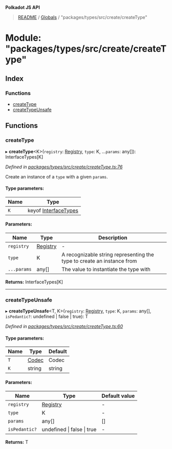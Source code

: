 **Polkadot JS API**

> [README](../README.md) / [Globals](../globals.md) / "packages/types/src/create/createType"

# Module: "packages/types/src/create/createType"

## Index

### Functions

* [createType](_packages_types_src_create_createtype_.md#createtype)
* [createTypeUnsafe](_packages_types_src_create_createtype_.md#createtypeunsafe)

## Functions

### createType

▸ **createType**\<K>(`registry`: [Registry](../interfaces/_packages_types_src_types_registry_.registry.md), `type`: K, ...`params`: any[]): InterfaceTypes[K]

*Defined in [packages/types/src/create/createType.ts:76](https://github.com/polkadot-js/api/blob/7af915185/packages/types/src/create/createType.ts#L76)*

Create an instance of a `type` with a given `params`.

#### Type parameters:

Name | Type |
------ | ------ |
`K` | keyof [InterfaceTypes](../interfaces/_packages_types_src_types_registry_.interfacetypes.md) |

#### Parameters:

Name | Type | Description |
------ | ------ | ------ |
`registry` | [Registry](../interfaces/_packages_types_src_types_registry_.registry.md) | - |
`type` | K | A recognizable string representing the type to create an instance from |
`...params` | any[] | The value to instantiate the type with  |

**Returns:** InterfaceTypes[K]

___

### createTypeUnsafe

▸ **createTypeUnsafe**\<T, K>(`registry`: [Registry](../interfaces/_packages_types_src_types_registry_.registry.md), `type`: K, `params`: any[], `isPedantic?`: undefined \| false \| true): T

*Defined in [packages/types/src/create/createType.ts:60](https://github.com/polkadot-js/api/blob/7af915185/packages/types/src/create/createType.ts#L60)*

#### Type parameters:

Name | Type | Default |
------ | ------ | ------ |
`T` | [Codec](../interfaces/_packages_types_src_types_codec_.codec.md) | Codec |
`K` | string | string |

#### Parameters:

Name | Type | Default value |
------ | ------ | ------ |
`registry` | [Registry](../interfaces/_packages_types_src_types_registry_.registry.md) | - |
`type` | K | - |
`params` | any[] | [] |
`isPedantic?` | undefined \| false \| true | - |

**Returns:** T
